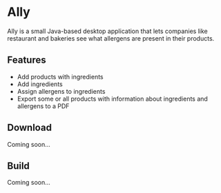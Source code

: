# Ally

Ally is a small Java-based desktop application that lets companies like restaurant and bakeries see what allergens are present in their products.

## Features

* Add products with ingredients
* Add ingredients
* Assign allergens to ingredients
* Export some or all products with information about ingredients and allergens to a PDF

## Download

Coming soon...

## Build

Coming soon...